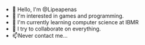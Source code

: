 - 👋 Hello, I'm @Lipeapenas
- 👀 I'm interested in games and programming.
- 🌱 I'm currently learning computer science at IBMR
- 💞️ I try to collaborate on everything.
- 📫Never contact me...

<!---
Lipeapenas/Lipeapenas is a ✨ special ✨ repository because its `README.md` (this file) appears on your GitHub profile.
You can click the Preview link to take a look at your changes.
--->
